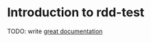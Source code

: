 # Introduction to rdd-test

TODO: write [great documentation](http://jacobian.org/writing/what-to-write/)
